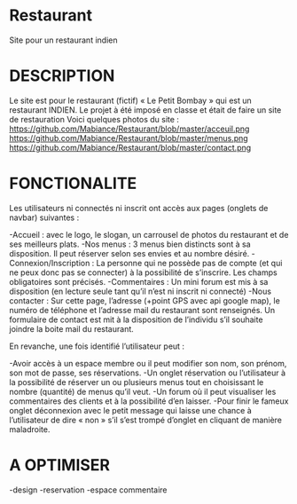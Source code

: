 # Restaurant
Site pour un restaurant indien


# DESCRIPTION
Le site est pour le restaurant (fictif) « Le Petit Bombay » qui est un restaurant INDIEN.
Le projet à été imposé en classe et était de faire un site de restauration
Voici quelques photos du site : https://github.com/Mabiance/Restaurant/blob/master/acceuil.png
https://github.com/Mabiance/Restaurant/blob/master/menus.png
https://github.com/Mabiance/Restaurant/blob/master/contact.png
                               

# FONCTIONALITE

Les utilisateurs ni connectés ni inscrit ont accès aux pages (onglets de navbar) suivantes :
 
-Accueil : avec le logo, le slogan, un carrousel de photos du restaurant et de ses meilleurs plats.
-Nos menus : 3 menus bien distincts sont à sa disposition. Il peut réserver selon ses envies et au nombre désiré.
-Connexion/Inscription : La personne qui ne possède pas de compte (et qui ne peux donc pas se connecter) à la possibilité de s’inscrire. Les champs obligatoires sont précisés.
-Commentaires : Un mini forum est mis à sa disposition (en lecture seule tant qu’il n’est ni inscrit ni connecté)
-Nous contacter : Sur cette page, l’adresse (+point GPS avec api google map), le numéro de téléphone et l’adresse mail du restaurant sont renseignés. Un formulaire de contact est mit à la disposition de l’individu s’il souhaite joindre la boite mail du restaurant.

En revanche, une fois identifié l’utilisateur peut :
 
-Avoir accès à un espace membre ou il peut modifier son nom, son prénom, son mot de passe, ses réservations.
-Un onglet réservation ou l’utilisateur à la possibilité de réserver un ou plusieurs menus tout en choisissant le nombre (quantité) de menus qu’il veut.
-Un forum où il peut visualiser les commentaires des clients et à la possibilité d’en laisser.
-Pour finir le fameux onglet déconnexion avec le petit message qui laisse une chance à l’utilisateur de dire « non » s’il s’est trompé d’onglet en cliquant de manière maladroite.

# A OPTIMISER
-design
-reservation
-espace commentaire
